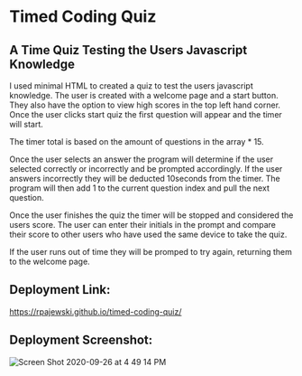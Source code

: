 # Timed Coding Quiz

## A Time Quiz Testing the Users Javascript Knowledge
I used minimal HTML to created a quiz to test the users javascript knowledge. The user is created with a welcome page and a start button. They also have the option to view high scores in the top left hand corner. Once the user clicks start quiz the first question will appear and the timer will start. 

The timer total is based on the amount of questions in the array * 15. 

Once the user selects an answer the program will determine if the user selected correctly or incorrectly and be prompted accordingly. If the user answers incorrectly they will be deducted 10seconds from the timer. The program will then add 1 to the current question index and pull the next question.

Once the user finishes the quiz the timer will be stopped and considered the users score. The user can enter their initials in the prompt and compare their score to other users who have used the same device to take the quiz. 

If the user runs out of time they will be promped to try again, returning them to the welcome page. 

## Deployment Link:
https://rpajewski.github.io/timed-coding-quiz/

## Deployment Screenshot:
![Screen Shot 2020-09-26 at 4 49 14 PM](https://user-images.githubusercontent.com/70237837/94350898-bcb31480-0018-11eb-8723-c3ee396cafb4.png)
